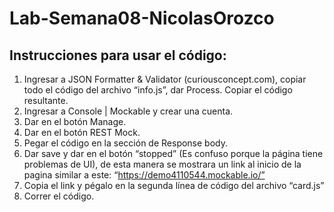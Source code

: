 # Lab-Semana08-NicolasOrozco
## Instrucciones para usar el código:
1.	Ingresar a JSON Formatter & Validator (curiousconcept.com), copiar todo el código del archivo “info.js”, dar Process. Copiar el código resultante.
2.	Ingresar a Console | Mockable y crear una cuenta. 
3.	Dar en el botón Manage.
4.	Dar en el botón REST Mock.
5.	Pegar el código en la sección de Response body.
6.	Dar save y dar en el botón “stopped” (Es confuso porque la página tiene problemas de UI), de esta manera se mostrara un link al inicio de la pagina similar a este: “https://demo4110544.mockable.io/” 
7.	Copia el link y pégalo en la segunda línea de código del archivo “card.js”
8.	Correr el código.
